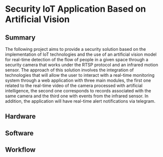 # Security IoT Application Based on Artificial Vision

## Summary
The following project aims to provide a security solution based on the implementation of IoT technologies and the use of an artificial vision model for real-time detection of the flow of people in a given space through a security camera that works under the RTSP protocol and an infrared motion sensor. The approach of this solution involves the integration of technologies that will allow the user to interact with a real-time monitoring system through a web application with three main modules, the first one related to the real-time video of the camera processed with artificial intelligence, the second one corresponds to records associated with the same camera and the third one with events from the infrared sensor. In addition, the application will have real-time alert notifications via telegram.  
## Hardware
## Software
## Workflow
